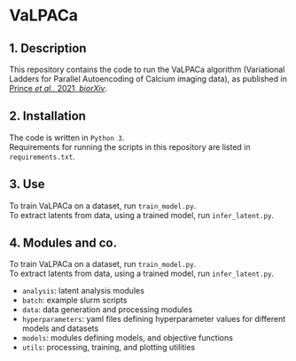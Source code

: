 # VaLPACa

## 1. Description
This repository contains the code to run the VaLPACa algorithm (Variational Ladders for Parallel Autoencoding of Calcium imaging data), as published in [Prince _et al._, 2021, _biorXiv_](https://www.biorxiv.org/content/10.1101/2021.03.05.434105v1).   

## 2. Installation
The code is written in `Python 3`.  
Requirements for running the scripts in this repository are listed in `requirements.txt`.

## 3. Use
To train VaLPACa on a dataset, run `train_model.py`.  
To extract latents from data, using a trained model, run `infer_latent.py`.  

## 4. Modules and co.
To train VaLPACa on a dataset, run `train_model.py`.  
To extract latents from data, using a trained model, run `infer_latent.py`.  
* `analysis`: latent analysis modules  
* `batch`: example slurm scripts  
* `data`: data generation and processing modules  
* `hyperparameters`: yaml files defining hyperparameter values for different models and datasets  
* `models`: modules defining models, and objective functions  
* `utils`: processing, training, and plotting utilities  
